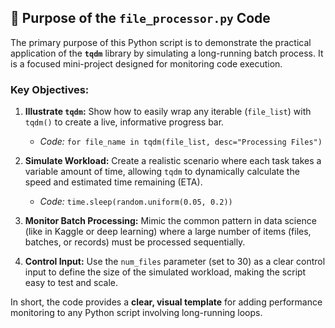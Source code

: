 
## 🎯 Purpose of the `file_processor.py` Code

The primary purpose of this Python script is to demonstrate the practical application of the **`tqdm`** library by simulating a long-running batch process. It is a focused mini-project designed for monitoring code execution.

### Key Objectives:

1.  **Illustrate `tqdm`:** Show how to easily wrap any iterable (`file_list`) with `tqdm()` to create a live, informative progress bar.
    * *Code:* `for file_name in tqdm(file_list, desc="Processing Files")`

2.  **Simulate Workload:** Create a realistic scenario where each task takes a variable amount of time, allowing `tqdm` to dynamically calculate the speed and estimated time remaining (ETA).
    * *Code:* `time.sleep(random.uniform(0.05, 0.2))`

3.  **Monitor Batch Processing:** Mimic the common pattern in data science (like in Kaggle or deep learning) where a large number of items (files, batches, or records) must be processed sequentially.

4.  **Control Input:** Use the `num_files` parameter (set to 30) as a clear control input to define the size of the simulated workload, making the script easy to test and scale.

In short, the code provides a **clear, visual template** for adding performance monitoring to any Python script involving long-running loops.
